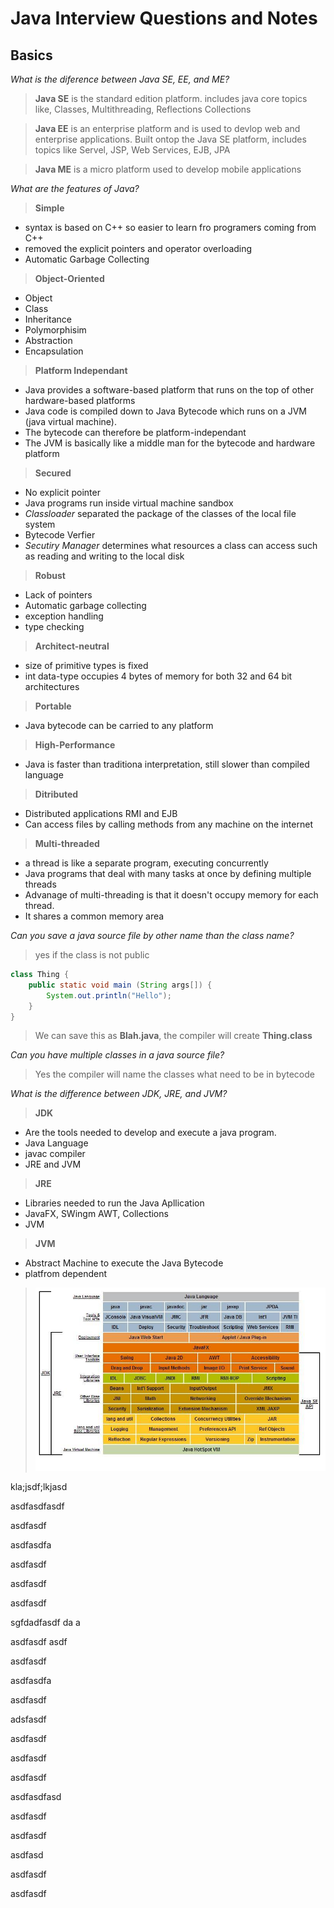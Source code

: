 # Java Interview Questions and Notes

## Basics

_What is the diference between Java SE, EE, and ME?_
> **Java SE** is the standard edition platform. includes java core topics like, Classes, Multithreading, Reflections Collections

> **Java EE** is an enterprise platform and is used to devlop web and enterprise applications. Built ontop the Java SE platform, includes topics like Servel, JSP, Web Services, EJB, JPA

> **Java ME** is a micro platform used to develop mobile applications

_What are the features of Java?_
> **Simple**
- syntax is based on C++ so easier to learn fro programers coming from C++
- removed the explicit pointers and operator overloading
- Automatic Garbage Collecting

> **Object-Oriented**
- Object
- Class
- Inheritance
- Polymorphisim
- Abstraction
- Encapsulation

> **Platform Independant**
- Java provides a software-based platform that runs on the top of other hardware-based platforms
- Java code is compiled down to Java Bytecode which runs on a JVM (java virtual machine).
- The bytecode can therefore be platform-independant
- The JVM is basically like a middle man for the bytecode and hardware platform

> **Secured**
- No explicit pointer
- Java programs run inside virtual machine sandbox
- _Classloader_ separated the package of the classes of the local file system
- Bytecode Verfier
- _Secutiry Manager_ determines what resources a class can access such as reading and writing to the local disk

> **Robust**
- Lack of pointers
- Automatic garbage collecting
- exception handling
- type checking

> **Architect-neutral**
- size of primitive types is fixed
- int data-type occupies 4 bytes of memory for both 32 and 64 bit architectures

> **Portable**
- Java bytecode can be carried to any platform

> **High-Performance**
- Java is faster than traditiona interpretation, still slower than compiled language

> **Ditributed**
- Distributed applications RMI and EJB
- Can access files by calling methods from any machine on the internet

> **Multi-threaded**
- a thread is like a separate program, executing concurrently
- Java programs that deal with many tasks at once by defining multiple threads
- Advanage of multi-threading is that it doesn't occupy memory for each thread.
- It shares a common memory area

_Can you save a java source file by other name than the class name?_

>yes if the class is not public
```java
class Thing {
    public static void main (String args[]) {
        System.out.println("Hello");
    }
}
```
>We can save this as **Blah.java**, the compiler will create **Thing.class**

_Can you have multiple classes in a java source file?_
>Yes the compiler will name the classes what need to be in bytecode

_What is the difference between JDK, JRE, and JVM?_
> **JDK**
- Are the tools needed to develop and execute a java program.
- Java Language
- javac compiler
- JRE and JVM

> **JRE**
- Libraries needed to run the Java Apllication
- JavaFX, SWingm AWT, Collections
- JVM

> **JVM**
- Abstract Machine to execute the Java Bytecode
- platfrom dependent

> ![alt text](JDK_JRE_JVM.jpg "JDK vs JVM vs JRE")







kla;jsdf;lkjasd

asdfasdfasdf

asdfasdf

asdfasdfa

asdfasdf

asdfasdf

asdfasdf

sgfdadfasdf
da
a

asdfasdf
asdf

asdfasdf

asdfasdfa

asdfasdf

adsfasdf

asdfasdf

asdfasdf

asdfasdf


asdfasdfasd

asdfasdf

asdfasdf

asdfasd

asdfasdf

asdfasdf
